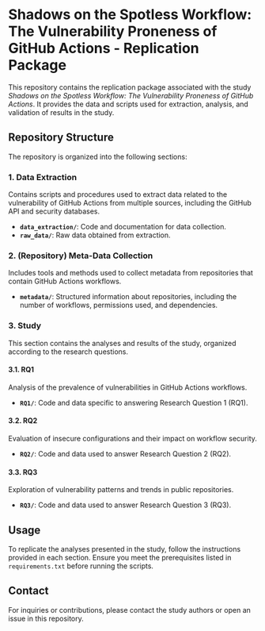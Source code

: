 # Shadows on the Spotless Workflow: The Vulnerability Proneness of GitHub Actions - Replication Package

This repository contains the replication package associated with the study _Shadows on the Spotless Workflow: The Vulnerability Proneness of GitHub Actions_. It provides the data and scripts used for extraction, analysis, and validation of results in the study.

## Repository Structure

The repository is organized into the following sections:

### 1. Data Extraction
Contains scripts and procedures used to extract data related to the vulnerability of GitHub Actions from multiple sources, including the GitHub API and security databases.

- **`data_extraction/`**: Code and documentation for data collection.
- **`raw_data/`**: Raw data obtained from extraction.

### 2. (Repository) Meta-Data Collection
Includes tools and methods used to collect metadata from repositories that contain GitHub Actions workflows.

- **`metadata/`**: Structured information about repositories, including the number of workflows, permissions used, and dependencies.

### 3. Study
This section contains the analyses and results of the study, organized according to the research questions.

#### 3.1. RQ1
Analysis of the prevalence of vulnerabilities in GitHub Actions workflows.

- **`RQ1/`**: Code and data specific to answering Research Question 1 (RQ1).

#### 3.2. RQ2
Evaluation of insecure configurations and their impact on workflow security.

- **`RQ2/`**: Code and data used to answer Research Question 2 (RQ2).

#### 3.3. RQ3
Exploration of vulnerability patterns and trends in public repositories.

- **`RQ3/`**: Code and data used to answer Research Question 3 (RQ3).

## Usage
To replicate the analyses presented in the study, follow the instructions provided in each section. Ensure you meet the prerequisites listed in `requirements.txt` before running the scripts.

## Contact
For inquiries or contributions, please contact the study authors or open an issue in this repository.
